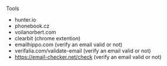 Tools
- hunter.io
- phonebook.cz
- voilanorbert.com
- clearbit (chrome extention)
- emailhippo.com (verify an email valid or not)
- verifalia.com/validate-email (verify an email valid or not)
- https://email-checker.net/check (verify an email valid or not)
